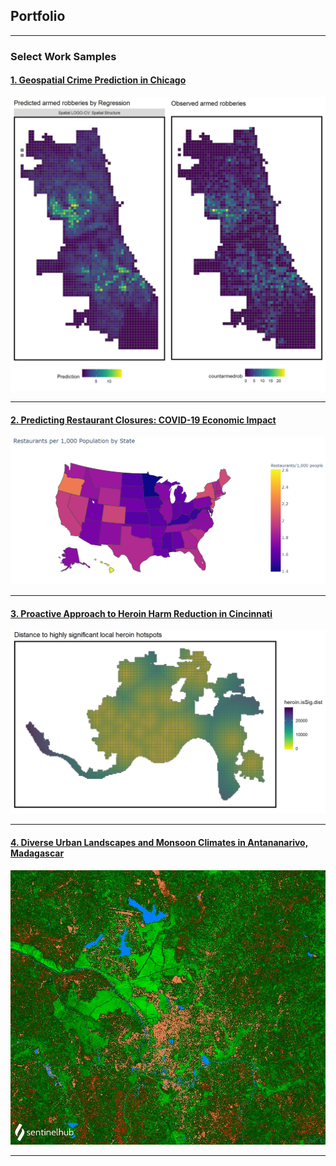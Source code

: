 ## Portfolio

---

### Select Work Samples

#### [1. Geospatial Crime Prediction in Chicago](/content/BradfordWorkSamplewCode.html)
<img src="images/ChicagoPredictionCover.png?raw=true"/> 

---
#### [2. Predicting Restaurant Closures: COVID-19 Economic Impact](https://github.com/tybradf/tybradf.github.io/blob/master/content/Chong_BradfordCIS545FinalProj.ipynb)
<img src="images/RestaurantPrediciton_545.png?raw=true"/>


---
#### [3. Proactive Approach to Heroin Harm Reduction in Cincinnati](/content/HeroinODPrediction.html)
<img src="images/HeroinSigDist.png?raw=true"/>


---

#### [4. Diverse Urban Landscapes and Monsoon Climates in Antananarivo, Madagascar](/content/TanaEnvironmentArticle.pdf)
<img src="images/Tana2021-01-09.jpg?raw=true"/>




---
<!-- <p style="font-size:11px">Page template forked from <a href="https://github.com/evanca/quick-portfolio">evanca</a></p> -->
<!-- Remove above link if you don't want to attibute -->
